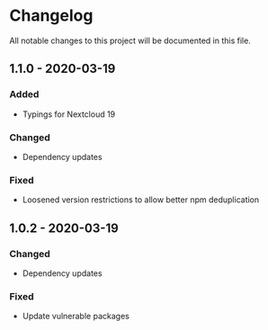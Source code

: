 # Changelog

All notable changes to this project will be documented in this file.

## 1.1.0 - 2020-03-19
### Added
- Typings for Nextcloud 19
### Changed
- Dependency updates
### Fixed
- Loosened version restrictions to allow better npm deduplication

## 1.0.2 - 2020-03-19
### Changed
- Dependency updates
### Fixed
- Update vulnerable packages
